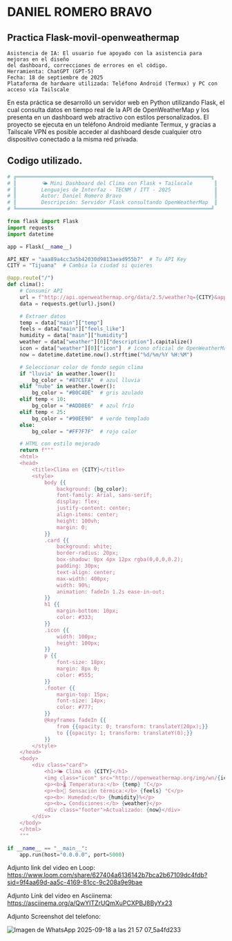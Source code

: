 # DANIEL ROMERO BRAVO
## Practica Flask-movil-openweathermap
```text
Asistencia de IA: El usuario fue apoyado con la asistencia para mejoras en el diseño 
del dashboard, correcciones de errores en el código.
Herramienta: ChatGPT (GPT-5)
Fecha: 18 de septiembre de 2025
Plataforma de hardware utilizada: Teléfono Android (Termux) y PC con acceso vía Tailscale
```
En esta práctica se desarrolló un servidor web en Python utilizando Flask, el cual consulta datos en tiempo real de la API de OpenWeatherMap y los presenta en un dashboard web atractivo con estilos personalizados.
El proyecto se ejecuta en un teléfono Android mediante Termux, y gracias a Tailscale VPN es posible acceder al dashboard desde cualquier otro dispositivo conectado a la misma red privada.

## Codigo utilizado.

```python
# ╔═══════════════════════════════════════════════════════════════╗
# ║        🌤️ Mini Dashboard del Clima con Flask + Tailscale       ║
# ║        Lenguajes de Interfaz - TECNM / ITT - 2025              ║
# ║        Autor: Daniel Romero Bravo                              ║
# ║        Descripción: Servidor Flask consultando OpenWeatherMap  ║
# ╚═══════════════════════════════════════════════════════════════╝

from flask import Flask
import requests
import datetime

app = Flask(__name__)

API_KEY = "aaa89a4cc3a5b42030d9813aead955b7"  # Tu API Key
CITY = "Tijuana"  # Cambia la ciudad si quieres

@app.route("/")
def clima():
    # Consumir API
    url = f"http://api.openweathermap.org/data/2.5/weather?q={CITY}&appid={API_KEY}&units=metric&lang=es"
    data = requests.get(url).json()

    # Extraer datos
    temp = data["main"]["temp"]
    feels = data["main"]["feels_like"]
    humidity = data["main"]["humidity"]
    weather = data["weather"][0]["description"].capitalize()
    icon = data["weather"][0]["icon"]  # ícono oficial de OpenWeatherMap
    now = datetime.datetime.now().strftime("%d/%m/%Y %H:%M")

    # Seleccionar color de fondo según clima
    if "lluvia" in weather.lower():
        bg_color = "#87CEFA"  # azul lluvia
    elif "nube" in weather.lower():
        bg_color = "#B0C4DE"  # gris azulado
    elif temp < 10:
        bg_color = "#ADD8E6"  # azul frío
    elif temp < 25:
        bg_color = "#90EE90"  # verde templado
    else:
        bg_color = "#FF7F7F"  # rojo calor

    # HTML con estilo mejorado
    return f"""
    <html>
    <head>
        <title>Clima en {CITY}</title>
        <style>
            body {{
                background: {bg_color};
                font-family: Arial, sans-serif;
                display: flex;
                justify-content: center;
                align-items: center;
                height: 100vh;
                margin: 0;
            }}
            .card {{
                background: white;
                border-radius: 20px;
                box-shadow: 0px 4px 12px rgba(0,0,0,0.2);
                padding: 30px;
                text-align: center;
                max-width: 400px;
                width: 90%;
                animation: fadeIn 1.2s ease-in-out;
            }}
            h1 {{
                margin-bottom: 10px;
                color: #333;
            }}
            .icon {{
                width: 100px;
                height: 100px;
            }}
            p {{
                font-size: 18px;
                margin: 8px 0;
                color: #555;
            }}
            .footer {{
                margin-top: 15px;
                font-size: 14px;
                color: #777;
            }}
            @keyframes fadeIn {{
                from {{opacity: 0; transform: translateY(20px);}}
                to {{opacity: 1; transform: translateY(0);}}
            }}
        </style>
    </head>
    <body>
        <div class="card">
            <h1>🌤️ Clima en {CITY}</h1>
            <img class="icon" src="http://openweathermap.org/img/wn/{icon}@2x.png" alt="icono clima">
            <p><b>🌡️ Temperatura:</b> {temp} °C</p>
            <p><b>🤔 Sensación térmica:</b> {feels} °C</p>
            <p><b>💧 Humedad:</b> {humidity}%</p>
            <p><b>☁️ Condiciones:</b> {weather}</p>
            <div class="footer">Actualizado: {now}</div>
        </div>
    </body>
    </html>
    """

if __name__ == "__main__":
    app.run(host="0.0.0.0", port=5000)
```
Adjunto link del video en Loop: https://www.loom.com/share/627404a6136142b7bca2b67109dc4fdb?sid=9f4aa69d-aa5c-4169-81cc-9c208a9e9bae

Adjunto Link del video en Asciinema: https://asciinema.org/a/QwYITZrUQmXuPCXPBJ8ByYx23

Adjunto Screenshot del telefono:

![Imagen de WhatsApp 2025-09-18 a las 21 57 07_5a4fd233](https://github.com/user-attachments/assets/a9c92c1c-fdf2-450c-8d4e-76f736e55d83)


